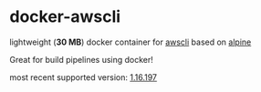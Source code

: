 # docker-awscli
lightweight (**30 MB**) docker container for [awscli](https://github.com/aws/aws-cli) based on [alpine](https://alpinelinux.org)

Great for build pipelines using docker!

most recent supported version: 
[1.16.197](https://libraries.io/pypi/awscli/1.16.197)
